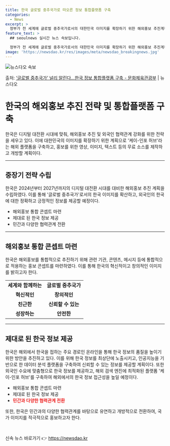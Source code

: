 ```yaml
---
title: 한국 글로벌 중추국가로 떠오른 정보 통합플랫폼 구축
categories:
  - News
excerpt: >
  정부가 전 세계에 글로벌 중추국가로서의 대한민국 이미지를 확장하기 위한 해외홍보 추진계획을 마련했다.  외국…
feature_text: >
  ## seoulnews 실시간 뉴스 속보입니다.

  정부가 전 세계에 글로벌 중추국가로서의 대한민국 이미지를 확장하기 위한 해외홍보 추진계획을 마련했다.  외국…
image: 'https://newsdao.kr/res/images/meta/newsdao_breakingnews.jpg'
---
```


![뉴스다오 속보](https://newsdao.kr/res/images/meta/newsdao_breakingnews.jpg)

<p>출처: <a href="https://newsdao.kr/3930" rel="dofollow">‘글로벌 중추국가’ 널리 알린다…한국 정보 통합플랫폼 구축 - 문화체육관광부</a> | 뉴스다오</p>

<h1>한국의 해외홍보 추진 전략 및 통합플랫폼 구축</h1>
<p data-ke-size="size16">한국은 디지털 대전환 시대에 맞춰, 해외홍보 추진 및 외국인 협력관계 강화를 위한 전략을 세우고 있다. 이에 대한민국의 이미지를 확장하기 위한 계획으로 '케이-인포 허브'라는 해외 플랫폼을 구축하고, 홍보를 위한 영상, 이미지, 텍스트 등의 무료 소스를 제작하고 개방할 계획이다.</p>
<hr>
<h2 data-ke-size="size26">중장기 전략 수립</h2>
<p data-ke-size="size16">한국은 2024년부터 2027년까지의 디지털 대전환 시대를 대비한 해외홍보 추진 계획을 수립하였다. 이를 통해 '글로벌 중추국가'로서의 한국 이미지를 확산하고, 외국인의 한국에 대한 정확하고 긍정적인 정보를 제공할 예정이다.</p>
<ul>
	<li>해외홍보 통합 콘셉트 마련</li>
	<li>제대로 된 한국 정보 제공</li>
	<li>민간과 다양한 협력관계 전환</li>
</ul>
<hr>
<h2 data-ke-size="size26">해외홍보 통합 콘셉트 마련</h2>
<p data-ke-size="size16">한국은 해외홍보를 통합적으로 추진하기 위해 관련 기관, 콘텐츠, 메시지 등에 통합적으로 적용하는 홍보 콘셉트를 마련하였다. 이를 통해 한국의 혁신적이고 창의적인 이미지를 밝히고자 한다.</p>
<table>
	<tr>
		<td style="text-align: center; height: 17px;"><b>세계와 함께하는</b></td>
		<td style="text-align: center; height: 17px;"><b>글로벌 중추국가</b></td>
	</tr>
	<tr>
		<td style="text-align: center; height: 17px;"><b>혁신적인</b></td>
		<td style="text-align: center; height: 17px;"><b>창의적인</b></td>
	</tr>
	<tr>
		<td style="text-align: center; height: 17px;"><b>친근한</b></td>
		<td style="text-align: center; height: 17px;"><b>신뢰할 수 있는</b></td>
	</tr>
	<tr>
		<td style="text-align: center; height: 17px;"><b>성장하는</b></td>
		<td style="text-align: center; height: 17px;"><b>안전한</b></td>
	</tr>
</table>
<hr>
<h2 data-ke-size="size26">제대로 된 한국 정보 제공</h2>
<p data-ke-size="size16">한국은 해외에서 한국을 접하는 주요 경로인 온라인을 통해 한국 정보의 품질을 높이기 위한 방안을 추진하고 있다. 이를 위해 한국 정보를 최상단에 노출시키고, 인공지능을 기반으로 한 데이터 분석 플랫폼을 구축하여 신뢰할 수 있는 정보를 제공할 계획이다. 또한 외국인 수요에 맞춤형으로 한국 정보를 제공하고, 해외 검색 엔진에 최적화된 플랫폼 '케이-인포 허브'를 구축하여 해외에서의 한국 정보 접근성을 높일 예정이다.</p>
<ul>
	<li>해외홍보 통합 콘셉트 마련</li>
	<li>제대로 된 한국 정보 제공</li>
	<li><b><span style="color: #ee2323;">민간과 다양한 협력관계 전환</span></b></li>
</ul>
<p data-ke-size="size16">또한, 한국은 민간과의 다양한 협력관계를 바탕으로 유연하고 개방적으로 전환하여, 국가 이미지를 적극적으로 홍보하고자 한다.</p>
<p data-ke-size="size16">&nbsp;</p> 

신속 뉴스 바로가기 👉 <a href="https://newsdao.kr" rel="dofollow">https://newsdao.kr</a>


